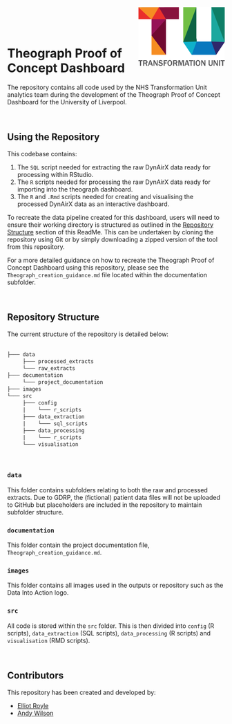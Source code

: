 <img src="images/TU_logo_large.png" alt="TU logo" width="200" align="right"/>

<br/>

<br/>

<br/>


# Theograph Proof of Concept Dashboard

The repository contains all code used by the NHS Transformation Unit analytics team during the development of the Theograph Proof of Concept Dashboard for the University of Liverpool.

<br/>

## Using the Repository

This codebase contains:

1. The `SQL` script needed for extracting the raw DynAirX data ready for processing within RStudio.
2. The `R` scripts needed for processing the raw DynAirX data ready for importing into the theograph dashboard.
3. The `R` and `.Rmd` scripts needed for creating and visualising the processed DynAirX data as an interactive dashboard.

To recreate the data pipeline created for this dashboard, users will need to ensure their working directory is structured as outlined in the [Repository Structure](##-Repository-Structure) section of this ReadMe. This can be undertaken by cloning the repository using Git or by simply downloading a zipped version of the tool from this repository.

For a more detailed guidance on how to recreate the Theograph Proof of Concept Dashboard using this repository, please see the `Theograph_creation_guidance.md` file located within the documentation subfolder.

<br/>

## Repository Structure

The current structure of the repository is detailed below:

``` plaintext

├─── data
     ├─── processed_extracts
     └─── raw_extracts
├─── documentation
     └─── project_documentation
├─── images
└─── src
     ├─── config
     |    └─── r_scripts
     ├─── data_extraction
     |    └─── sql_scripts
     ├─── data_processing
     |    └─── r_scripts
     └─── visualisation

```

<br/>

### `data`
This folder contains subfolders relating to both the raw and processed extracts. Due to GDRP, the (fictional) patient data files will not be uploaded to GitHub but placeholders are included in the repository to maintain subfolder structure.

### `documentation`
This folder contain the project documentation file, `Theograph_creation_guidance.md`.

### `images`
This folder contains all images used in the outputs or repository such as the Data Into Action logo.

### `src`
All code is stored within the `src` folder. This is then divided into `config` (R scripts), `data_extraction` (SQL scripts), `data_processing` (R scripts) and `visualisation` (RMD scripts).

<br/>

## Contributors

This repository has been created and developed by:
-   [Elliot Royle](https://github.com/elliotroyle)
-   [Andy Wilson](https://github.com/ASW-Analyst)
